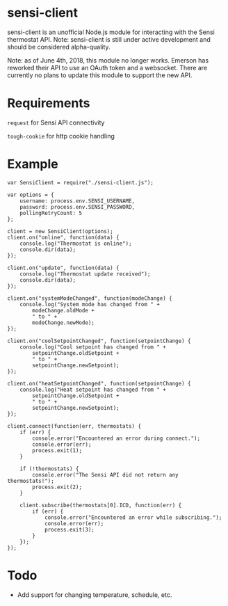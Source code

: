# sensi-client
sensi-client is an unofficial Node.js module for interacting with the Sensi thermostat API.
Note: sensi-client is still under active development and should be considered alpha-quality.

Note: as of June 4th, 2018, this module no longer works. Emerson has reworked their API to use an OAuth token and a websocket. There are currently no plans to update this module to support the new API.

# Requirements
`request` for Sensi API connectivity

`tough-cookie` for http cookie handling

# Example
    var SensiClient = require("./sensi-client.js");
    
    var options = {
        username: process.env.SENSI_USERNAME,
        password: process.env.SENSI_PASSWORD,
        pollingRetryCount: 5
    };
    
    client = new SensiClient(options);
    client.on("online", function(data) {
        console.log("Thermostat is online");
        console.dir(data);
    });
    
    client.on("update", function(data) {
        console.log("Thermostat update received");
        console.dir(data);
    });
    
    client.on("systemModeChanged", function(modeChange) {
        console.log("System mode has changed from " +
            modeChange.oldMode +
            " to " +
            modeChange.newMode);
    });
    
    client.on("coolSetpointChanged", function(setpointChange) {
        console.log("Cool setpoint has changed from " +
            setpointChange.oldSetpoint +
            " to " +
            setpointChange.newSetpoint);
    });
    
    client.on("heatSetpointChanged", function(setpointChange) {
        console.log("Heat setpoint has changed from " +
            setpointChange.oldSetpoint +
            " to " +
            setpointChange.newSetpoint);
    });
    
    client.connect(function(err, thermostats) {
        if (err) {
            console.error("Encountered an error during connect.");
            console.error(err);
            process.exit(1);
        }
        
        if (!thermostats) {
            console.error("The Sensi API did not return any thermostats!");
            process.exit(2);
        }
      
        client.subscribe(thermostats[0].ICD, function(err) {
            if (err) {
                console.error("Encountered an error while subscribing.");
                console.error(err);  
                process.exit(3);
            }
        });
    });
    
# Todo
- Add support for changing temperature, schedule, etc.
